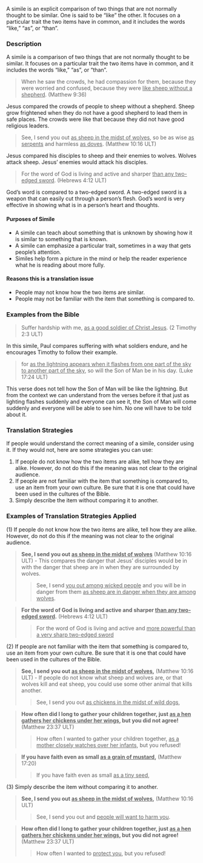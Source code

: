 
A simile is an explicit comparison of two things that are not normally thought to be similar. One is said to be “like” the other. It focuses on a particular trait the two items have in common, and it includes the words “like,” “as”, or “than”.

### Description

A simile is a comparison of two things that are not normally thought to be similar. It focuses on a particular trait the two items have in common, and it includes the words “like,” “as”, or “than”.

> When he saw the crowds, he had compassion for them, because they were worried and confused, because they were <u>like sheep without a shepherd</u>. (Matthew 9:36)

Jesus compared the crowds of people to sheep without a shepherd. Sheep  grow frightened when they do not have a good shepherd to lead them in safe places. The crowds were like that because they did not have good religious leaders.

> See, I send you out <u>as sheep in the midst of wolves</u>, so be as  wise <u>as  serpents</u> and harmless <u>as  doves</u>. (Matthew 10:16 ULT)

Jesus compared his disciples to sheep and their enemies to wolves. Wolves attack sheep. Jesus’ enemies would attack his disciples.

> For the word of God is living and active and sharper <u>than any two-edged sword</u>. (Hebrews 4:12 ULT)

God’s word is compared to a two-edged sword. A two-edged sword is a weapon that can easily cut through a person’s flesh. God’s word is very effective in showing what is in a person’s heart and thoughts.

#### Purposes of Simile

* A simile can teach about something that is unknown by showing how it is similar to something that is known.
* A simile can emphasize a particular trait, sometimes in a way that gets people’s attention.
* Similes help form a picture in the mind or help the reader experience what he is reading about more fully.

#### Reasons this is a translation issue

* People may not know how the two items are similar.
* People may not be familiar with the item that something is compared to.

### Examples from the Bible

> Suffer hardship with me, <u>as a good soldier of Christ Jesus</u>.  (2 Timothy 2:3 ULT)

In this simile, Paul compares suffering with what soldiers endure, and he encourages Timothy to follow their example.

> for <u>as the lightning appears when it flashes from one part of the sky to another part of the sky</u>, so will the Son of Man be in his day.  (Luke 17:24 ULT)

This verse does not tell how the Son of Man will be like the lightning. But from the context we can understand from the verses before it that just as lighting flashes suddenly and everyone can see it, the Son of Man will come suddenly and everyone will be able to see him. No one will have to be told about it.

### Translation Strategies

If people would understand the correct meaning of a simile, consider using it. If they would not, here are some strategies you can use:

1. If people do not know how the two items are alike, tell how they are alike. However, do not do this if the meaning was not clear to the original audience.
1. If people are not familiar with the item that something is compared to, use an item from your own culture.  Be sure that it is one that could have been used in the cultures of the Bible.
1. Simply describe the item without comparing it to another.

### Examples of Translation Strategies Applied

(1) If people do not know how the two items are alike, tell how they are alike. However, do not do this if the meaning was not clear to the original audience.

> **See, I send you out <u>as sheep in the midst of wolves</u>** (Matthew 10:16 ULT) - This compares the danger that Jesus’ disciples would be in with the danger that sheep are in when they are surrounded by wolves.
>> See, I send <u>you out among wicked people</u> and you will be in danger from them <u>as sheep are in danger when they are among wolves</u>.

> **For the word of God is living and active and sharper <u>than any two-edged sword</u>.** (Hebrews 4:12 ULT)
>> For the word of God is living and active and <u>more powerful than a very sharp two-edged sword</u> 

(2) If people are not familiar with the item that something is compared to, use an item from your own culture.  Be sure that it is one that could have been used in the cultures of the Bible.

> **See, I send you out <u>as sheep in the midst of wolves</u>,** (Matthew 10:16 ULT) - If people do not know what sheep and wolves are, or that wolves kill and eat sheep, you could use some other animal that kills another.
>> See, I send you out <u>as chickens in the midst of wild dogs</u>,

> **How often did I long to gather your children together, just <u>as a hen gathers her chickens under her wings</u>, but you did not agree!** (Matthew 23:37 ULT)
>> How often I wanted to gather your children together, <u>as a mother closely watches over her infants</u>, but you refused!

> **If you have faith even as small <u>as a grain of mustard</u>,** (Matthew 17:20)
>> If you have faith even as small <u>as a tiny seed</u>,

(3) Simply describe the item without comparing it to another.

> **See, I send you out <u>as sheep in the midst of wolves</u>,** (Matthew 10:16 ULT)
>> See, I send you out and <u>people will want to harm you</u>.

> **How often did I long to gather your children together, just <u>as a hen gathers her chickens under her wings</u>, but you did not agree!** (Matthew 23:37 ULT)
>> How often I wanted to <u>protect you</u>, but you refused!


